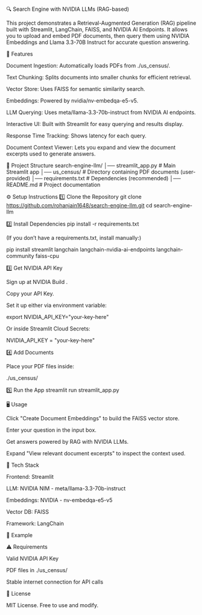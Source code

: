 🔍 Search Engine with NVIDIA LLMs (RAG-based)

This project demonstrates a Retrieval-Augmented Generation (RAG) pipeline built with Streamlit, LangChain, FAISS, and NVIDIA AI Endpoints.
It allows you to upload and embed PDF documents, then query them using NVIDIA Embeddings and Llama 3.3-70B Instruct for accurate question answering.

🚀 Features

Document Ingestion: Automatically loads PDFs from ./us_census/.

Text Chunking: Splits documents into smaller chunks for efficient retrieval.

Vector Store: Uses FAISS for semantic similarity search.

Embeddings: Powered by nvidia/nv-embedqa-e5-v5.

LLM Querying: Uses meta/llama-3.3-70b-instruct from NVIDIA AI endpoints.

Interactive UI: Built with Streamlit for easy querying and results display.

Response Time Tracking: Shows latency for each query.

Document Context Viewer: Lets you expand and view the document excerpts used to generate answers.

📂 Project Structure
search-engine-llm/
│── streamlit_app.py      # Main Streamlit app
│── us_census/            # Directory containing PDF documents (user-provided)
│── requirements.txt      # Dependencies (recommended)
│── README.md             # Project documentation

⚙️ Setup Instructions
1️⃣ Clone the Repository
git clone https://github.com/rohanjain1648/search-engine-llm.git
cd search-engine-llm

2️⃣ Install Dependencies
pip install -r requirements.txt


(If you don’t have a requirements.txt, install manually:)

pip install streamlit langchain langchain-nvidia-ai-endpoints langchain-community faiss-cpu

3️⃣ Get NVIDIA API Key

Sign up at NVIDIA Build
.

Copy your API Key.

Set it up either via environment variable:

export NVIDIA_API_KEY="your-key-here"


Or inside Streamlit Cloud Secrets:

NVIDIA_API_KEY = "your-key-here"

4️⃣ Add Documents

Place your PDF files inside:

./us_census/

5️⃣ Run the App
streamlit run streamlit_app.py

🖥️ Usage

Click "Create Document Embeddings" to build the FAISS vector store.

Enter your question in the input box.

Get answers powered by RAG with NVIDIA LLMs.

Expand "View relevant document excerpts" to inspect the context used.

🧰 Tech Stack

Frontend: Streamlit

LLM: NVIDIA NIM - meta/llama-3.3-70b-instruct

Embeddings: NVIDIA - nv-embedqa-e5-v5

Vector DB: FAISS

Framework: LangChain

📌 Example

⚠️ Requirements

Valid NVIDIA API Key

PDF files in ./us_census/

Stable internet connection for API calls

📜 License

MIT License. Free to use and modify.
